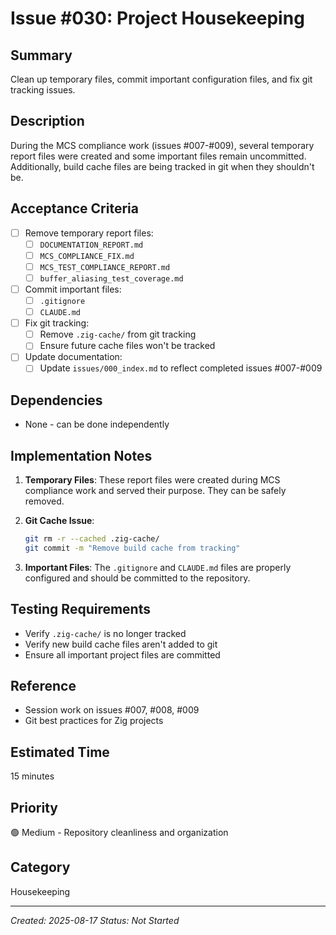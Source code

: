 # Issue #030: Project Housekeeping

## Summary
Clean up temporary files, commit important configuration files, and fix git tracking issues.

## Description
During the MCS compliance work (issues #007-#009), several temporary report files were created and some important files remain uncommitted. Additionally, build cache files are being tracked in git when they shouldn't be.

## Acceptance Criteria
- [ ] Remove temporary report files:
  - [ ] `DOCUMENTATION_REPORT.md`
  - [ ] `MCS_COMPLIANCE_FIX.md`
  - [ ] `MCS_TEST_COMPLIANCE_REPORT.md`
  - [ ] `buffer_aliasing_test_coverage.md`
- [ ] Commit important files:
  - [ ] `.gitignore`
  - [ ] `CLAUDE.md`
- [ ] Fix git tracking:
  - [ ] Remove `.zig-cache/` from git tracking
  - [ ] Ensure future cache files won't be tracked
- [ ] Update documentation:
  - [ ] Update `issues/000_index.md` to reflect completed issues #007-#009

## Dependencies
- None - can be done independently

## Implementation Notes
1. **Temporary Files**: These report files were created during MCS compliance work and served their purpose. They can be safely removed.

2. **Git Cache Issue**: 
   ```bash
   git rm -r --cached .zig-cache/
   git commit -m "Remove build cache from tracking"
   ```

3. **Important Files**: The `.gitignore` and `CLAUDE.md` files are properly configured and should be committed to the repository.

## Testing Requirements
- Verify `.zig-cache/` is no longer tracked
- Verify new build cache files aren't added to git
- Ensure all important project files are committed

## Reference
- Session work on issues #007, #008, #009
- Git best practices for Zig projects

## Estimated Time
15 minutes

## Priority
🟢 Medium - Repository cleanliness and organization

## Category
Housekeeping

---
*Created: 2025-08-17*
*Status: Not Started*